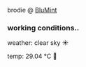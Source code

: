 brodie @ [BluMint](https://www.linkedin.com/company/blumint-io/)

<!--weather_start-->
### working conditions..

weather: clear sky ☀️

temp: 29.04 °C 🥶

<!--weather_end-->
